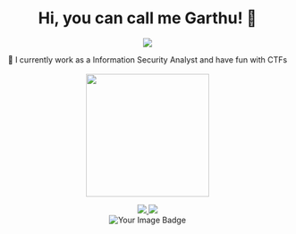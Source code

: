 <h1 align="center">Hi, you can call me Garthu! 👋</h1>
<p align="center">
  <img src="https://user-images.githubusercontent.com/54555784/187353226-669cd86c-751e-4905-99b3-ec089a1261a7.gif">
</p>

<div align="center">
🔭 I currently work as a Information Security Analyst and have fun with CTFs
  <br><br>
</div>

<div align="center">
  <img height="220em" src="https://github-readme-stats.vercel.app/api/top-langs/?username=garthu&layout=compact&langs_count=16&theme=dracula"/>
  <br>
</div>

<div>
  <p align="center">
    <a href="mailto:p90est@hotmail.com" >
    <img src="https://img.shields.io/badge/Gmail-D14836?style=for-the-badge&logo=gmail&logoColor=white" />
    </a>
    <a href="https://www.linkedin.com/in/samuel-cardoso-432b30178/" >
      <img src="https://img.shields.io/badge/LinkedIn-0077B5?style=for-the-badge&logo=linkedin&logoColor=white" />
    </a><br>
    
<img src="https://tryhackme-badges.s3.amazonaws.com/Garthu.png" alt="Your Image Badge" />

  </p>
</div> 

<!--
**Garthu/Garthu** is a ✨ _special_ ✨ repository because its `README.md` (this file) appears on your GitHub profile.

Here are some ideas to get you started:

- 🔭 I’m currently working on ...
- 🌱 I’m currently learning ...
- 👯 I’m looking to collaborate on ...
- 🤔 I’m looking for help with ...
- 💬 Ask me about ...
- 📫 How to reach me: ...
- 😄 Pronouns: ...
- ⚡ Fun fact: ...
-->
